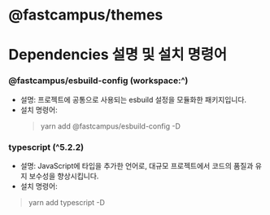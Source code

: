 # @fastcampus/themes

# Dependencies 설명 및 설치 명령어

### @fastcampus/esbuild-config (workspace:^)
- 설명: 프로젝트에 공통으로 사용되는 esbuild 설정을 모듈화한 패키지입니다.
- 설치 명령어:
  > yarn add @fastcampus/esbuild-config -D

### typescript (^5.2.2)
- 설명: JavaScript에 타입을 추가한 언어로, 대규모 프로젝트에서 코드의 품질과 유지 보수성을 향상시킵니다.
- 설치 명령어:
> yarn add typescript -D